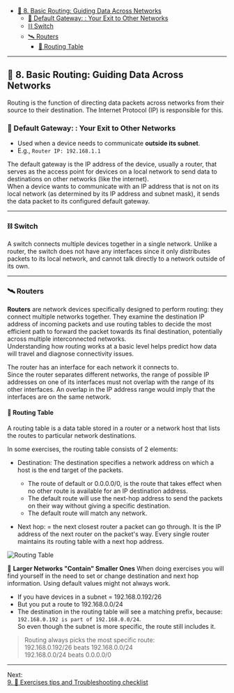 - [🚏 8. Basic Routing: Guiding Data Across Networks](#-8-basic-routing-guiding-data-across-networks)
  - [🚪 Default Gateway: : Your Exit to Other Networks](#-default-gateway--your-exit-to-other-networks)
  - [⛓ Switch](#-switch)
  - [🛰 Routers](#-routers)
    - [🧭 Routing Table](#-routing-table)

--- 

## 🚏 8. Basic Routing: Guiding Data Across Networks
Routing is the function of directing data packets across networks from their source to their destination. The Internet Protocol (IP) is responsible for this.

### 🚪 Default Gateway: : Your Exit to Other Networks
- Used when a device needs to communicate **outside its subnet**.
- E.g., `Router IP: 192.168.1.1`

The default gateway is the IP address of the device, usually a router, that serves as the access point for devices on a local network to send data to destinations on other networks (like the internet).   
When a device wants to communicate with an IP address that is not on its local network (as determined by its IP address and subnet mask), it sends the data packet to its configured default gateway.

---
  
### ⛓ Switch
A switch connects multiple devices together in a single network. Unlike a router, the switch does not have any interfaces since it only distributes packets to its local network, and cannot talk directly to a network outside of its own.

---

### 🛰 Routers 

**Routers** are network devices specifically designed to perform routing: they connect multiple networks together.
They examine the destination IP address of incoming packets and use routing tables to decide the most efficient path to forward the packet towards its final destination, potentially across multiple interconnected networks.  
Understanding how routing works at a basic level helps predict how data will travel and diagnose connectivity issues.
 
The router has an interface for each network it connects to.  
Since the router separates different networks, the range of possible IP addresses on one of its interfaces must not overlap with the range of its other interfaces. An overlap in the IP address range would imply that the interfaces are on the same network.

#### 🧭 Routing Table 

A routing table is a data table stored in a router or a network host that lists the routes to particular network destinations.  

In some exercises, the routing table consists of 2 elements:
- Destination: The destination specifies a network address on which a host is the end target of the packets. 
  - The route of default or 0.0.0.0/0, is the route that takes effect when no other route is available for an IP destination address. 
  - The default route will use the next-hop address to send the packets on their way without giving a specific destination. 
  - The default route will match any network.

- Next hop: = the next closest router a packet can go through. It is the IP address of the next router on the packet's way. Every single router maintains its routing table with a next hop address.

![Routing Table](https://www.baeldung.com/wp-content/uploads/sites/4/2022/10/Routing-Table.drawio.png)

🧠 **Larger Networks "Contain" Smaller Ones**
When doing exercises you will find yourself in the need to set or change destination and next hop information. 
Using default values might not always work.  

- If you have devices in a subnet = 192.168.0.192/26  
- But you put a route to 192.168.0.0/24  
- The destination in the routing table will see a matching prefix, because: `192.168.0.192 is part of 192.168.0.0/24`.  
So even though the subnet is more specific, the route still includes it.  

> Routing always picks the most specific route:  
> 192.168.0.192/26 beats 192.168.0.0/24  
> 192.168.0.0/24 beats 0.0.0.0/0


---
Next:  
[9. 🧯 Exercises tips and Troubleshooting checklist](#9--exercises-tips-and-troubleshooting-checklist)